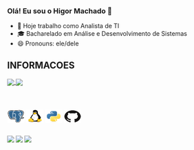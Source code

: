 ### Olá! Eu sou o Higor Machado 👋

- 🔭 Hoje trabalho como Analista de TI
- 🎓 Bacharelado em Análise e Desenvolvimento de Sistemas
- 😄 Pronouns: ele/dele

## INFORMACOES

<a href="https://github.com/HigorFatec/github-readme-stats">
  <img height=200 align="center" src="https://github-readme-stats.vercel.app/api?username=HigorFatec&theme=radical" />
</a>
<a href="https://github.com/HigorFatec/convoychat">
  <img height=200 align="center" src="https://github-readme-stats.vercel.app/api/top-langs?username=HigorFatec&layout=compact&langs_count=8&card_width=320&theme=radical" />
</a>

#

<div style="display: inline_block"><br>
  <img align="center" alt="Higor-PostGree" height="30" width="40" src="https://raw.githubusercontent.com/devicons/devicon/master/icons/postgresql/postgresql-original.svg">
  <img align="center" alt="Higor-Linux" height="30" width="40" src="https://raw.githubusercontent.com/devicons/devicon/master/icons/linux/linux-original.svg">
  <img align="center" alt="Higor-Python" height="30" width="40" src="https://raw.githubusercontent.com/devicons/devicon/master/icons/python/python-original.svg">
  <img align="center" alt="Higor-Git" height="30" width="40" src="https://raw.githubusercontent.com/devicons/devicon/master/icons/github/github-original.svg">
</div>
  
  ##
 
<div> 
  <a href="https://instagram.com/higor.420" target="_blank"><img src="https://img.shields.io/badge/-Instagram-%23E4405F?style=for-the-badge&logo=instagram&logoColor=white" target="_blank"></a>
  <a href = "mailto:higor.machado@fatec.sp.gov.br"><img src="https://img.shields.io/badge/-Gmail-%23333?style=for-the-badge&logo=gmail&logoColor=white" target="_blank"></a>
  <a href="https://www.linkedin.com/in/higor-dos-santos-machado-9a269a139/" target="_blank"><img src="https://img.shields.io/badge/-LinkedIn-%230077B5?style=for-the-badge&logo=linkedin&logoColor=white" target="_blank"></a> 
  
</div>

